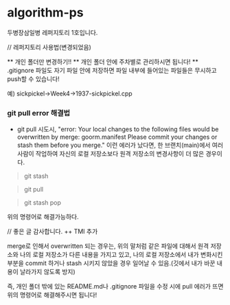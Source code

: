 # algorithm-ps
두병장삼일병 레퍼지토리 1호입니다.

// 레퍼지토리 사용법(변경되었음)

** 개인 폴더만 변경하기!!
** 개인 폴더 안에 주차별로 관리하시면 됩니다!
** .gitignore 파일도 자기 파일 안에 저장하면 파일 내부에 들어있는
   파일들은 무시하고 push할 수 있습니다!

예) sickpickel->Week4->1937-sickpickel.cpp

### git pull error 해결법
- git pull 시도시,
"error: Your local changes to the following files would be overwritten by merge:
        goorm.manifest
Please commit your changes or stash them before you merge."
이런 에러가 났다면, 한 브랜치(main)에서 여러 사람이 작업하여 자신의 로컬 저장소보다 원격 저장소의 변경사항이 더 많은 경우이다.

> git stash

> git pull

> git stash pop

위의 명령어로 해결가능하다.

// 좋은 글 감사합니다. ++ TMI 추가

merge로 인해서 overwritten 되는 경우는, 위의 말처럼 같은 파일에 대해서 원격 저장소와 나의 로컬 저장소가 다른 내용을 가지고 있고,
나의 로컬 저장소에서 내가 변화시킨 부분을 commit 하거나 stash 시키지 않았을 경우 일어날 수 있음.(깃에서 내가 바꾼 내용이 날라가지 않도록 방지)

즉, 개인 폴더 밖에 있는 README.md나 .gitignore 파일을 수정 시에 pull 에러가 뜨면 위의 명령어로 해결해주시면 됩니다!

